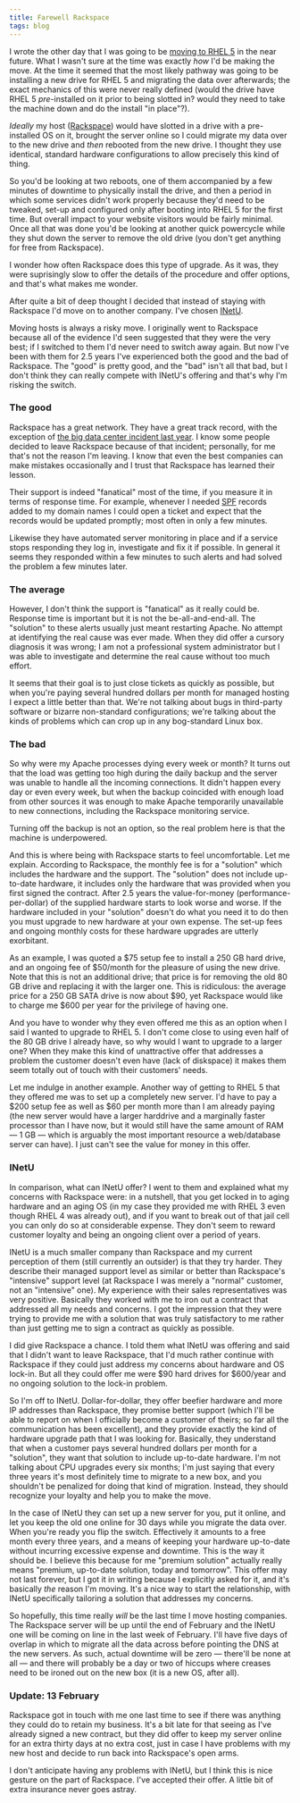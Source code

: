 ```yaml
---
title: Farewell Rackspace
tags: blog
---
```


I wrote the other day that I was going to be [moving to RHEL 5](http://typechecked.net/a/about/wincent/weblog/archives/2008/01/moving_to_rhel.php) in the near future. What I wasn't sure at the time was exactly _how_ I'd be making the move. At the time it seemed that the most likely pathway was going to be installing a new drive for RHEL 5 and migrating the data over afterwards; the exact mechanics of this were never really defined (would the drive have RHEL 5 _pre_-installed on it prior to being slotted in? would they need to take the machine down and do the install "in place"?).

_Ideally_ my host ([Rackspace](http://rackspace.com/)) would have slotted in a drive with a pre-installed OS on it, brought the server online so I could migrate my data over to the new drive and _then_ rebooted from the new drive. I thought they use identical, standard hardware configurations to allow precisely this kind of thing.

So you'd be looking at two reboots, one of them accompanied by a few minutes of downtime to physically install the drive, and then a period in which some services didn't work properly because they'd need to be tweaked, set-up and configured only after booting into RHEL 5 for the first time. But overall impact to your website visitors would be fairly minimal. Once all that was done you'd be looking at another quick powercycle while they shut down the server to remove the old drive (you don't get anything for free from Rackspace).

I wonder how often Rackspace does this type of upgrade. As it was, they were suprisingly slow to offer the details of the procedure and offer options, and that's what makes me wonder.

After quite a bit of deep thought I decided that instead of staying with Rackspace I'd move on to another company. I've chosen [INetU](http://inetu.net/).

Moving hosts is always a risky move. I originally went to Rackspace because all of the evidence I'd seen suggested that they were the very best; if I switched to them I'd never need to switch away again. But now I've been with them for 2.5 years I've experienced both the good and the bad of Rackspace. The "good" is pretty good, and the "bad" isn't all that bad, but I don't think they can really compete with INetU's offering and that's why I'm risking the switch.

### The good

Rackspace has a great network. They have a great track record, with the exception of [the big data center incident last year](http://blog.wired.com/business/2007/11/rackspace-data-.html). I know some people decided to leave Rackspace because of that incident; personally, for me that's not the reason I'm leaving. I know that even the best companies can make mistakes occasionally and I trust that Rackspace has learned their lesson.

Their support is indeed "fanatical" most of the time, if you measure it in terms of response time. For example, whenever I needed [SPF](http://en.wikipedia.org/wiki/Sender_Policy_Framework) records added to my domain names I could open a ticket and expect that the records would be updated promptly; most often in only a few minutes.

Likewise they have automated server monitoring in place and if a service stops responding they log in, investigate and fix it if possible. In general it seems they responded within a few minutes to such alerts and had solved the problem a few minutes later.

### The average

However, I don't think the support is "fanatical" as it really could be. Response time is important but it is not the be-all-and-end-all. The "solution" to these alerts usually just meant restarting Apache. No attempt at identifying the real cause was ever made. When they did offer a cursory diagnosis it was wrong; I am not a professional system administrator but I was able to investigate and determine the real cause without too much effort.

It seems that their goal is to just close tickets as quickly as possible, but when you're paying several hundred dollars per month for managed hosting I expect a little better than that. We're not talking about bugs in third-party software or bizarre non-standard configurations; we're talking about the kinds of problems which can crop up in any bog-standard Linux box.

### The bad

So why were my Apache processes dying every week or month? It turns out that the load was getting too high during the daily backup and the server was unable to handle all the incoming connections. It didn't happen every day or even every week, but when the backup coincided with enough load from other sources it was enough to make Apache temporarily unavailable to new connections, including the Rackspace monitoring service.

Turning off the backup is not an option, so the real problem here is that the machine is underpowered.

And this is where being with Rackspace starts to feel uncomfortable. Let me explain. According to Rackspace, the monthly fee is for a "solution" which includes the hardware and the support. The "solution" does not include up-to-date hardware, it includes only the hardware that was provided when you first signed the contract. After 2.5 years the value-for-money (performance-per-dollar) of the supplied hardware starts to look worse and worse. If the hardware included in your "solution" doesn't do what you need it to do then you must upgrade to new hardware at your own expense. The set-up fees and ongoing monthly costs for these hardware upgrades are utterly exorbitant.

As an example, I was quoted a $75 setup fee to install a 250 GB hard drive, and an ongoing fee of $50/month for the pleasure of using the new drive. Note that this is not an additional drive; that price is for removing the old 80 GB drive and replacing it with the larger one. This is ridiculous: the average price for a 250 GB SATA drive is now about $90, yet Rackspace would like to charge me $600 per year for the privilege of having one.

And you have to wonder why they even offered me this as an option when I said I wanted to upgrade to RHEL 5. I don't come close to using even half of the 80 GB drive I already have, so why would I want to upgrade to a larger one? When they make this kind of unattractive offer that addresses a problem the customer doesn't even have (lack of diskspace) it makes them seem totally out of touch with their customers' needs.

Let me indulge in another example. Another way of getting to RHEL 5 that they offered me was to set up a completely new server. I'd have to pay a $200 setup fee as well as $60 per month more than I am already paying (the new server would have a larger harddrive and a marginally faster processor than I have now, but it would still have the same amount of RAM — 1 GB — which is arguably the most important resource a web/database server can have). I just can't see the value for money in this offer.

### INetU

In comparison, what can INetU offer? I went to them and explained what my concerns with Rackspace were: in a nutshell, that you get locked in to aging hardware and an aging OS (in my case they provided me with RHEL 3 even though RHEL 4 was already out), and if you want to break out of that jail cell you can only do so at considerable expense. They don't seem to reward customer loyalty and being an ongoing client over a period of years.

INetU is a much smaller company than Rackspace and my current perception of them (still currently an outsider) is that they try harder. They describe their managed support level as similar or better than Rackspace's "intensive" support level (at Rackspace I was merely a "normal" customer, not an "intensive" one). My experience with their sales representatives was very positive. Basically they worked with me to iron out a contract that addressed all my needs and concerns. I got the impression that they were trying to provide me with a solution that was truly satisfactory to me rather than just getting me to sign a contract as quickly as possible.

I did give Rackspace a chance. I told them what INetU was offering and said that I didn't want to leave Rackspace, that I'd much rather continue with Rackspace if they could just address my concerns about hardware and OS lock-in. But all they could offer me were $90 hard drives for $600/year and no ongoing solution to the lock-in problem.

So I'm off to INetU. Dollar-for-dollar, they offer beefier hardware and more IP addresses than Rackspace, they promise better support (which I'll be able to report on when I officially become a customer of theirs; so far all the communication has been excellent), and they provide exactly the kind of hardware upgrade path that I was looking for. Basically, they understand that when a customer pays several hundred dollars per month for a "solution", they want that solution to include up-to-date hardware. I'm not talking about CPU upgrades every six months; I'm just saying that every three years it's most definitely time to migrate to a new box, and you shouldn't be penalized for doing that kind of migration. Instead, they should recognize your loyalty and help you to make the move.

In the case of INetU they can set up a new server for you, put it online, and let you keep the old one online for 30 days while you migrate the data over. When you're ready you flip the switch. Effectively it amounts to a free month every three years, and a means of keeping your hardware up-to-date without incurring excessive expense and downtime. This is the way it should be. I believe this because for me "premium solution" actually really means "premium, up-to-date solution, today and tomorrow". This offer may not last forever, but I got it in writing because I explicitly asked for it, and it's basically _the_ reason I'm moving. It's a nice way to start the relationship, with INetU specifically tailoring a solution that addresses my concerns.

So hopefully, this time really _will_ be the last time I move hosting companies. The Rackspace server will be up until the end of February and the INetU one will be coming on line in the last week of February. I'll have five days of overlap in which to migrate all the data across before pointing the DNS at the new servers. As such, actual downtime will be zero — there'll be none at all — and there will probably be a day or two of hiccups where creases need to be ironed out on the new box (it is a new OS, after all).

### Update: 13 February

Rackspace got in touch with me one last time to see if there was anything they could do to retain my business. It's a bit late for that seeing as I've already signed a new contract, but they did offer to keep my server online for an extra thirty days at no extra cost, just in case I have problems with my new host and decide to run back into Rackspace's open arms.

I don't anticipate having any problems with INetU, but I think this is nice gesture on the part of Rackspace. I've accepted their offer. A little bit of extra insurance never goes astray.
